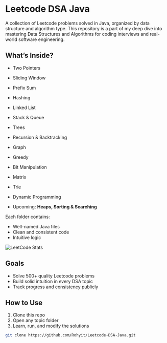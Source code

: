 # Leetcode DSA Java

A collection of Leetcode problems solved in Java, organized by data structure and algorithm type. This repository is a part of my deep dive into mastering Data Structures and Algorithms for coding interviews and real-world software engineering.

## What’s Inside?

- Two Pointers
- Sliding Window
- Prefix Sum
- Hashing
- Linked List
- Stack & Queue
- Trees
- Recursion & Backtracking
- Graph
- Greedy
- Bit Manipulation
- Matrix
- Trie
- Dynamic Programming
  
- Upcoming: **Heaps, Sorting & Searching**

Each folder contains:
- Well-named Java files
- Clean and consistent code
- Intuitive logic

![LeetCode Stats](https://leetcard.jacoblin.cool/rohyit?theme=dark&font=baloo)

## Goals

- Solve 500+ quality Leetcode problems
- Build solid intuition in every DSA topic
- Track progress and consistency publicly

## How to Use

1. Clone this repo
2. Open any topic folder
3. Learn, run, and modify the solutions

```bash
git clone https://github.com/Rohyit/Leetcode-DSA-Java.git
